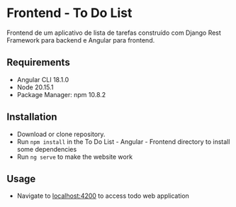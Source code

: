 # Frontend - To Do List

Frontend de um aplicativo de lista de tarefas construído com Django Rest Framework para backend e Angular para frontend.

## Requirements
- Angular CLI 18.1.0
- Node 20.15.1
- Package Manager: npm 10.8.2

## Installation
- Download or clone repository.
- Run ```npm install``` in the To Do List - Angular - Frontend directory to install some dependencies
- Run ```ng serve``` to make the website work

## Usage
- Navigate to [localhost:4200](http://localhost:4200) to access todo web application

